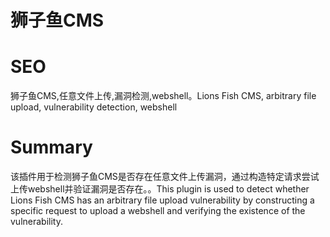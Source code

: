# 狮子鱼CMS
# SEO
狮子鱼CMS,任意文件上传,漏洞检测,webshell。Lions Fish CMS, arbitrary file upload, vulnerability detection, webshell
# Summary
该插件用于检测狮子鱼CMS是否存在任意文件上传漏洞，通过构造特定请求尝试上传webshell并验证漏洞是否存在。。This plugin is used to detect whether Lions Fish CMS has an arbitrary file upload vulnerability by constructing a specific request to upload a webshell and verifying the existence of the vulnerability.
